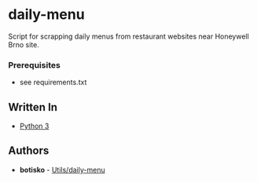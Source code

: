 # daily-menu
Script for scrapping daily menus from restaurant websites near Honeywell Brno site.

### Prerequisites
* see requirements.txt

## Written In
* [Python 3](https://docs.python.org/3/)

## Authors
* **botisko** - [Utils/daily-menu](https://github.com/botisko/Utils/daily-menu/)
